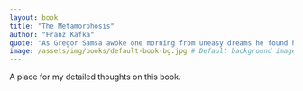 ```yaml
---
layout: book
title: "The Metamorphosis"
author: "Franz Kafka"
quote: "As Gregor Samsa awoke one morning from uneasy dreams he found himself transformed in his bed into a gigantic insect."
image: /assets/img/books/default-book-bg.jpg # Default background image
---
```


A place for my detailed thoughts on this book.
